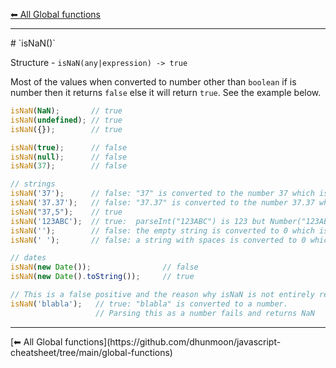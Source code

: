 [⬅ All Global functions](https://github.com/dhunmoon/javascript-cheatsheet/tree/main/global-functions)
<hr>
# `isNaN()`

Structure - `isNaN(any|expression) -> true`

Most of the values when converted to number other than `boolean` if is number then it returns `false` else it will return `true`. See the example below.

```javascript
isNaN(NaN);       // true
isNaN(undefined); // true
isNaN({});        // true

isNaN(true);      // false
isNaN(null);      // false
isNaN(37);        // false

// strings
isNaN('37');      // false: "37" is converted to the number 37 which is not NaN
isNaN('37.37');   // false: "37.37" is converted to the number 37.37 which is not NaN
isNaN("37,5");    // true
isNaN('123ABC');  // true:  parseInt("123ABC") is 123 but Number("123ABC") is NaN
isNaN('');        // false: the empty string is converted to 0 which is not NaN
isNaN(' ');       // false: a string with spaces is converted to 0 which is not NaN

// dates
isNaN(new Date());                // false
isNaN(new Date().toString());     // true

// This is a false positive and the reason why isNaN is not entirely reliable
isNaN('blabla');   // true: "blabla" is converted to a number.
                   // Parsing this as a number fails and returns NaN
```
<hr>
[⬅ All Global functions](https://github.com/dhunmoon/javascript-cheatsheet/tree/main/global-functions)